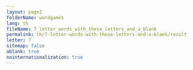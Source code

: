 ```yaml
---
layout: page2
folderName: wordgames
lang: th
fileName: 7_letter_words_with_these_letters_and_a_blank
permalink: th/7-letter-words-with-these-letters-and-a-blank/result
letter: 7
sitemap: false
ablank: true
nointernationalization: true
---
```

